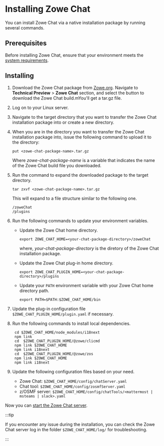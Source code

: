 # Installing Zowe Chat

You can install Zowe Chat via a native installation package by running several commands.

## Prerequisites

Before installing Zowe Chat, ensure that your environment meets the [system requirements](systemrequirements-chat.md).

## Installing

1. Download the Zowe Chat package from [Zowe.org](https://www.zowe.org/download.html). Navigate to **Technical Preview** > **Zowe Chat** section, and select the button to download the Zowe Chat build.mYou'll get a tar.gz file.

1. Log on to your Linux server. 

1. Navigate to the target directory that you want to transfer the Zowe Chat installation package into or create a new directory. 

1. When you are in the directory you want to transfer the Zowe Chat installation package into, issue the following command to upload it to the directory:

   ```
   put <zowe-chat-package-name>.tar.gz
   ```
   
   Where *zowe-chat-package-name* is a variable that indicates the name of the Zowe Chat build file you downloaded. 
   
1. Run the command to expand the downloaded package to the target directory.

    ```
    tar zxvf <zowe-chat-package-name>.tar.gz
    ```   

    This will expand to a file structure similar to the following one.

    ```
    /zoweChat   
    /plugins   
    ```

1. Run the following commands to update your environment variables. 
   
    - Update the Zowe Chat home directory. 

      ```
      export ZOWE_CHAT_HOME=<your-chat-package-directory>/zoweChat
      ```
      where, *your-chat-package-directory* is the diretory of the Zowe Chat installation package. 
    
    - Update the Zowe Chat plug-in home directory. 

      ```
      export ZOWE_CHAT_PLUGIN_HOME=<your-chat-package-directory>/plugins
      ```
    
    - Update your `PATH` environment variable with your Zowe Chat home directory path.
    
      ```
      export PATH=$PATH:$ZOWE_CHAT_HOME/bin
      ```

1. Update the plug-in configuration file `$ZOWE_CHAT_PLUGIN_HOME/plugin.yaml` if necessary. 

1. Run the following commands to install local dependencies. 

   ```
    cd $ZOWE_CHAT_HOME/node_modules/i18next
    npm link
    cd  $ZOWE_CHAT_PLUGIN_HOME/@zowe/clicmd
    npm link $ZOWE_CHAT_HOME
    npm link i18next
    cd  $ZOWE_CHAT_PLUGIN_HOME/@zowe/zos
    npm link $ZOWE_CHAT_HOME
    npm link i18next
   ```
1. Update the following configuration files based on your need. 

   - Zowe Chat: `$ZOWE_CHAT_HOME/config/chatServer.yaml`
   - Chat tool: `$ZOWE_CHAT_HOME/config/zosmfServer.yaml`
   - z/OSMF server: `$ZOWE_CHAT_HOME/config/chatTools/<mattermost | msteams | slack>.yaml`

<!--TODO: How to verify the installation?-->

Now you can [start the Zowe Chat server](chat_start_stop.md#starting-zowe-chat). 

:::tip

If you encounter any issue during the installation, you can check the Zowe Chat server log in the folder `$ZOWE_CHAT_HOME/log/` for troubleshooting.

:::

